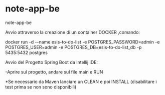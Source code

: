 # note-app-be
note-app-be

Avvio attraverso la creazione di un container DOCKER ,comando:

docker run -d --name esis-to-do-list -e POSTGRES_PASSWORD=admin -e POSTGRES_USER=admin -e POSTGRES_DB=esis-to-do-list_db -p 5435:5432 postgres


Avvio del Progetto Spring Boot da Intellij IDE:

-Aprire sul progetto, andare sul file main e RUN

*Se necessario da Maven lanciare un CLEAN e poi INSTALL (disabilitare i test prima se non sono disponibili)
